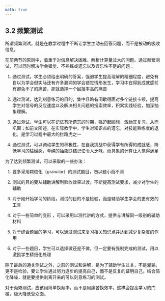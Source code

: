```yaml
---
math: true
---
```


## 3.2 频繁测试

所谓频繁测试，就是在教学过程中不断让学生主动去回答问题，而不是被动的吸收信息。

在前两节的原则中，着重于对信息解决困难、解析计算量过大的问题。通过频繁测试，可以同时解决学会错觉、不熟练或遗忘以及娱乐性不足的问题：

1. 通过测试，学生必须给出明确的答案，强迫学生提高理解的精细程度，避免有自以为学会但实际还有许多漏洞的学会错觉情形发生，学习中在得到成就感前有避免不了的痛苦，那就选择一个回报率高的痛苦

1. 通过测试，达到刻意练习的目的，集中且略有间歇得面对多个链接卡顿，提高学生对信号的反应速度以及解决相关问题的搜索效率，积累实践经验，加深抽象理解。

1. 通过测试，学生可以在记忆有所遗忘的时期，强迫起回想，激励其复习，从而巩固；如前文所述，在实际教学中，学生对知识点的遗忘，对技能熟练度的退化，是学习过程中最大的拦路虎之一

1. 通过测试，可以调动学生的积极性，在自我挑战中获得学有所得的成就感，降低学习的枯燥感，单纯的抽象联结记忆令人乏味，而具象的计算让人觉得满足

为了达到频繁测试，可以采取的一些办法：

1. 要多采用颗粒化（granular）的测试题目，勿以题小而不测

1. 测试的目的要从辅助讲解到验收效果过渡，不断提高测试要求，减少对学生的辅助

1. 对于刚开始学习的阶段，测试的目的不是检验，而是辅助学生学会的更有效的工具

1. 对于一些简单的变形 ，可以采用以测代讲的方式，提供与讲解同一级别的辅助材料

1. 对于综合题目的学习，可以通过测试来复习相关知识点并达到减少复杂度的作用

1. 对于一些题目，学生可以选择做还是不做，但一定要有强制完成的测试，用以激励学生精细化处理

除了最后的通关测试之外，之前的测试和讲解，是为了辅助学生过关，不是灌输，更不是检验，要让学生通过努力逐步的提高自己，而不是反复的证明自己。结合简化降噪，就是要提供剥离开来的可以刻意练习的测试。

对于频繁测试，应该用简单换频率，而不是用痛苦换效率，这样会提高学习的门槛，极大降低受众面。